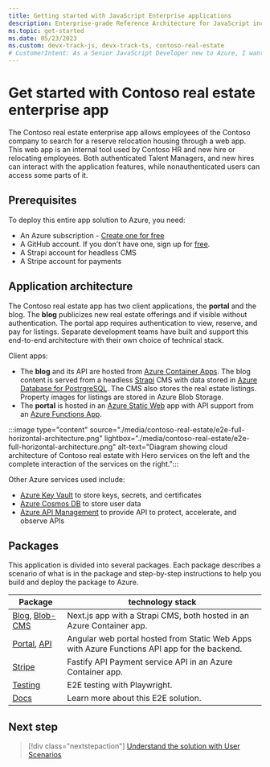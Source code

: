 ```yaml
---
title: Getting started with JavaScript Enterprise applications
description: Enterprise-grade Reference Architecture for JavaScript including source code, deployment infrastructure, end to end testing.
ms.topic: get-started
ms.date: 05/23/2023
ms.custom: devx-track-js, devx-track-ts, contoso-real-estate
# CustomerIntent: As a Senior JavaScript Developer new to Azure, I want learn how to build and deploy complex architectures so that build and deploy my own architecture.
---
```


# Get started with Contoso real estate enterprise app

The Contoso real estate enterprise app allows employees of the Contoso company to search for a reserve relocation housing through a web app. This web app is an internal tool used by Contoso HR and new hire or relocating employees. Both authenticated Talent Managers, and new hires can interact with the application features, while nonauthenticated users can access some parts of it.

## Prerequisites

To deploy this entire app solution to Azure, you need:

* An Azure subscription - [Create one for free](https://azure.microsoft.com/free/cognitive-services?azure-portal=true)
* A GitHub account. If you don't have one, sign up for [free](https://github.com/join).  
* A Strapi account for headless CMS
* A Stripe account for payments

## Application architecture

The Contoso real estate app has two client applications, the **portal** and the blog. The **blog** publicizes new real estate offerings and if visible without authentication. The portal app requires authentication to view, reserve, and pay for listings. Separate development teams have built and support this end-to-end architecture with their own choice of technical stack. 

Client apps:

* The **blog** and its API are hosted from [Azure Container Apps](/azure/container-apps). The blog content is served from a headless [Strapi](https://strapi.io/) CMS with data stored in [Azure Database for PostrgreSQL](/azure/postgresql). The CMS also stores the real estate listings. Property images for listings are stored in Azure Blob Storage.
* The **portal** is hosted in an [Azure Static Web](/azure/static-web-apps) app with API support from an [Azure Functions App](/azure/azure-functions). 

:::image type="content" source="./media/contoso-real-estate/e2e-full-horizontal-architecture.png" lightbox="./media/contoso-real-estate/e2e-full-horizontal-architecture.png" alt-text="Diagram showing cloud architecture of Contoso real estate with Hero services on the left and the complete interaction of the services on the right.":::

Other Azure services used include: 

* [Azure Key Vault](/azure/key-vault) to store keys, secrets, and certificates
* [Azure Cosmos DB](/azure/cosmos-db) to store user data
* [Azure API Management](/azure/api-management) to provide API to protect, accelerate, and observe APIs

## Packages

This application is divided into several packages. Each package describes a scenario of what is in the package and step-by-step instructions to help you build and deploy the package to Azure. 

|Package|technology stack|
|--|--|
|[Blog](https://github.com/Azure-Samples/contoso-real-estate/tree/main/packages/blog), [Blob-CMS](https://github.com/Azure-Samples/contoso-real-estate/tree/main/packages/blog-cms)|Next.js app with a Strapi CMS, both hosted in an Azure Container app.|
|[Portal](https://github.com/Azure-Samples/contoso-real-estate/tree/main/packages/portal), [API](https://github.com/Azure-Samples/contoso-real-estate/tree/main/packages/api)|Angular web portal hosted from Static Web Apps with Azure Functions API app for the backend.|
|[Stripe](https://github.com/Azure-Samples/contoso-real-estate/tree/main/packages/stripe)|Fastify API Payment service API in an Azure Container app.|
|[Testing](https://github.com/Azure-Samples/contoso-real-estate/tree/main/packages/testing)|E2E testing with Playwright.|
|[Docs](https://github.com/Azure-Samples/contoso-real-estate/tree/main/packages/docs)|Learn more about this E2E solution.|

## Next step

> [!div class="nextstepaction"]
> [Understand the solution with User Scenarios](contoso-real-estate-user-scenarios.md)
